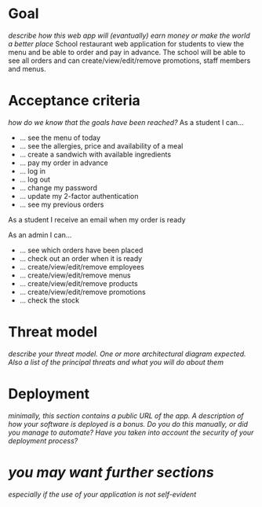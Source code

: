 # Goal
*describe how this web app will (evantually) earn money or make the world a better place*
School restaurant web application for students to view the menu and be able to order and pay in advance. The school will be able to see all orders and can create/view/edit/remove promotions, staff members and menus.

# Acceptance criteria
*how do we know that the goals have been reached?*
As a student I can…
* … see the menu of today
* … see the allergies, price and availability of a meal
* … create a sandwich with available ingredients
* … pay my order in advance
* … log in
* … log out
* … change my password
* … update my 2-factor authentication
* … see my previous orders

As a student I receive an email when my order is ready

As an admin I can…
* … see which orders have been placed
* … check out an order when it is ready
* … create/view/edit/remove employees
* … create/view/edit/remove menus
* … create/view/edit/remove products
* … create/view/edit/remove promotions
* … check the stock


# Threat model
*describe your threat model. One or more architectural diagram expected. Also a list of the principal threats and what you will do about them*
# Deployment
*minimally, this section contains a public URL of the app. A description of how your software is deployed is a bonus. Do you do this manually, or did you manage to automate? Have you taken into account the security of your deployment process?*
# *you may want further sections*
*especially if the use of your application is not self-evident*
